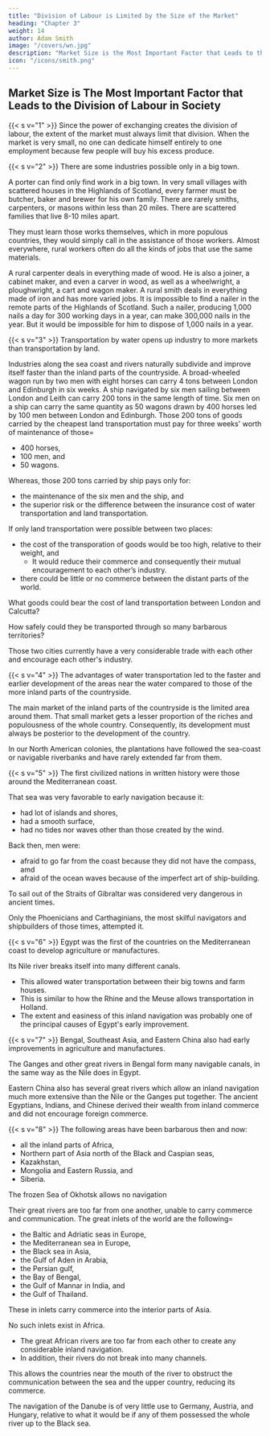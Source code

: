 ```yaml
---
title: "Division of Labour is Limited by the Size of the Market"
heading: "Chapter 3"
weight: 14
author: Adam Smith
image: "/covers/wn.jpg"
description: "Market Size is the Most Important Factor that Leads to the Division of Labour in Society"
icon: "/icons/smith.png"
---
```




## Market Size is The Most Important Factor that Leads to the Division of Labour in Society

{{< s v="1" >}} Since the power of exchanging creates the division of labour, the extent of the market must always limit that division. When the market is very small, no one can dedicate himself entirely to one employment because few people will buy his excess produce.

{{< s v="2" >}} There are some industries possible only in a big town.

A porter can find only find work in a big town.
In very small villages with scattered houses in the Highlands of Scotland, every farmer must be butcher, baker and brewer for his own family.
There are rarely smiths, carpenters, or masons within less than 20 miles.
There are scattered families that live 8-10 miles apart.

They must learn those works themselves, which in more populous countries, they would simply call in the assistance of those workers.
Almost everywhere, rural workers often do all the kinds of jobs that use the same materials.

A rural carpenter deals in everything made of wood.
He is also a joiner, a cabinet maker, and even a carver in wood, as well as a wheelwright, a ploughwright, a cart and wagon maker.
A rural smith deals in everything made of iron and has more varied jobs.
It is impossible to find a nailer in the remote parts of the Highlands of Scotland.
Such a nailer, producing 1,000 nails a day for 300 working days in a year, can make 300,000 nails in the year.
But it would be impossible for him to dispose of 1,000 nails in a year.

{{< s v="3" >}} Transportation by water opens up industry to more markets than transportation by land.

Industries along the sea coast and rivers naturally subdivide and improve itself faster than the inland parts of the countryside.
A broad-wheeled wagon run by two men with eight horses can carry 4 tons between London and Edinburgh in six weeks.
A ship navigated by six men sailing between London and Leith can carry 200 tons in the same length of time.
Six men on a ship can carry the same quantity as 50 wagons drawn by 400 horses led by 100 men between London and Edinburgh.
Those 200 tons of goods carried by the cheapest land transportation must pay for three weeks' worth of maintenance of those= 
- 400 horses,
- 100 men, and
- 50 wagons.

Whereas, those 200 tons carried by ship pays only for:
- the maintenance of the six men and the ship, and
- the superior risk or the difference between the insurance cost of water transportation and land transportation.

If only land transportation were possible between two places:
- the cost of the transporation of goods would be too high, relative to their weight, and
  - It would reduce their commerce and consequently their mutual encouragement to each other’s industry.
- there could be little or no commerce between the distant parts of the world.

What goods could bear the cost of land transportation between London and Calcutta?

How safely could they be transported through so many barbarous territories?

Those two cities currently have a very considerable trade with each other and encourage each other's industry.

{{< s v="4" >}} The advantages of water transportation led to the faster and earlier development of the areas near the water compared to those of the more inland parts of the countryside.

The main market of the inland parts of the countryside is the limited area around them.
That small market gets a lesser proportion of the riches and populousness of the whole country.
Consequently, its development must always be posterior to the development of the country.

In our North American colonies, the plantations have followed the sea-coast or navigable riverbanks and have rarely extended far from them.


{{< s v="5" >}} The first civilized nations in written history were those around the Mediterranean coast.

That sea was very favorable to early navigation because it:
- had lot of islands and shores,
- had a smooth surface,
- had no tides nor waves other than those created by the wind.

Back then, men were:
- afraid to go far from the coast because they did not have the compass, amd
- afraid of the ocean waves because of the imperfect art of ship-building.

To sail out of the Straits of Gibraltar was considered very dangerous in ancient times.

Only the Phoenicians and Carthaginians, the most skilful navigators and shipbuilders of those times, attempted it.


{{< s v="6" >}} Egypt was the first of the countries on the Mediterranean coast to develop agriculture or manufactures.

Its Nile river breaks itself into many different canals.
- This allowed water transportation between their big towns and farm houses.
- This is similar to how the Rhine and the Meuse allows transportation in Holland.
- The extent and easiness of this inland navigation was probably one of the principal causes of Egypt's early improvement.


{{< s v="7" >}} Bengal, Southeast Asia, and Eastern China also had early improvements in agriculture and manufactures.

The Ganges and other great rivers in Bengal form many navigable canals, in the same way as the Nile does in Egypt.

Eastern China also has several great rivers which allow an inland navigation much more extensive than the Nile or the Ganges put together.
The ancient Egyptians, Indians, and Chinese derived their wealth from inland commerce and did not encourage foreign commerce.


{{< s v="8" >}} The following areas have been barbarous then and now: 
- all the inland parts of Africa,
- Northern part of Asia north of the Black and Caspian seas,
- Kazakhstan,
- Mongolia and Eastern Russia, and
- Siberia.

The frozen Sea of Okhotsk allows no navigation

Their great rivers are too far from one another, unable to carry commerce and communication.
The great inlets of the world are the following= 
- the Baltic and Adriatic seas in Europe,
- the Mediterranean sea in Europe,
- the Black sea in Asia,
- the Gulf of Aden in Arabia,
- the Persian gulf,
- the Bay of Bengal,
- the Gulf of Mannar in India, and
- the Gulf of Thailand.

These in inlets carry commerce into the interior parts of Asia.

No such inlets exist in Africa. 
- The great African rivers are too far from each other to create any considerable inland navigation.
- In addition, their rivers do not break into many channels.

This allows the countries near the mouth of the river to obstruct the communication between the sea and the upper country, reducing its commerce.

The navigation of the Danube is of very little use to Germany, Austria, and Hungary, relative to what it would be if any of them possessed the whole river up to the Black sea.
